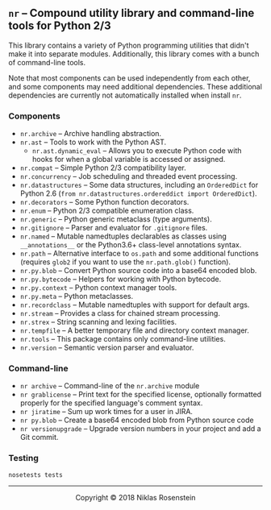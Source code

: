 ## `nr` &ndash; Compound utility library and command-line tools for Python 2/3

This library contains a variety of Python programming utilities that didn't
make it into separate modules. Additionally, this library comes with a bunch
of command-line tools.

Note that most components can be used independently from each other, and some
components may need additional dependencies. These additional dependencies are
currently not automatically installed when install `nr`.

### Components

* `nr.archive` &ndash; Archive handling abstraction.
* `nr.ast` &ndash; Tools to work with the Python AST.
  * `nr.ast.dynamic_eval` &ndash; Allows you to execute Python code with hooks
    for when a global variable is accessed or assigned.
* `nr.compat` &ndash; Simple Python 2/3 compatibility layer.
* `nr.concurrency` &ndash; Job scheduling and threaded event processing.
* `nr.datastructures` &ndash; Some data structures, including an `OrderedDict`
  for Python 2.6 (`from nr.datastructures.ordereddict import OrderedDict`).
* `nr.decorators` &ndash; Some Python function decorators.
* `nr.enum` &ndash; Python 2/3 compatible enumeration class.
* `nr.generic` &ndash; Python generic metaclass (type arguments).
* `nr.gitignore` &ndash; Parser and evaluator for `.gitignore` files.
* `nr.named` &ndash; Mutable namedtuples declarables as classes using
  `__annotations__` or the Python3.6+ class-level annotations syntax.
* `nr.path` &ndash; Alternative interface to `os.path` and some additional
  functions (requires `glob2` if you want to use the `nr.path.glob()` function).
* `nr.py.blob` &ndash; Convert Python source code into a base64 encoded blob.
* `nr.py.bytecode` &ndash; Helpers for working with Python bytecode.
* `nr.py.context` &ndash; Python context manager tools.
* `nr.py.meta` &ndash; Python metaclasses.
* `nr.recordclass` &ndash; Mutable namedtuples with support for default args.
* `nr.stream` &ndash; Provides a class for chained stream processing.
* `nr.strex` &ndash; String scanning and lexing facilities.
* `nr.tempfile` &ndash; A better temporary file and directory context manager.
* `nr.tools` &ndash; This package contains only command-line utilities.
* `nr.version` &ndash; Semantic version parser and evaluator.

### Command-line

* `nr archive` &ndash; Command-line of the `nr.archive` module
* `nr grablicense` &ndash; Print text for the specified license, optionally
  formatted properly for the specified language's comment syntax.
* `nr jiratime` &ndash; Sum up work times for a user in JIRA.
* `nr py.blob` &ndash; Create a base64 encoded blob from Python source code
* `nr versionupgrade` &ndash; Upgrade version numbers in your project and
  add a Git commit.

### Testing

    nosetests tests

---

<p align="center">Copyright &copy; 2018 Niklas Rosenstein</p>
